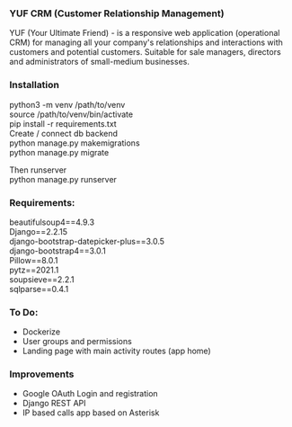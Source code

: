 ### YUF CRM (Customer Relationship Management)   
YUF (Your Ultimate Friend) - is a responsive web application (operational CRM) for managing all your company's relationships and interactions with customers and potential customers.
Suitable for sale managers, directors and administrators of small-medium businesses.

### Installation

python3 -m venv /path/to/venv <br>
source /path/to/venv/bin/activate <br>
pip install -r requirements.txt <br>
Create / connect db backend <br>
python manage.py makemigrations <br>
python manage.py migrate <br>

Then runserver <br>
python manage.py runserver



### Requirements:

beautifulsoup4==4.9.3 <br>
Django==2.2.15 <br>
django-bootstrap-datepicker-plus==3.0.5 <br>
django-bootstrap4==3.0.1 <br>
Pillow==8.0.1 <br>
pytz==2021.1 <br>
soupsieve==2.2.1 <br>
sqlparse==0.4.1 <br>

### To Do:

- Dockerize
- User groups and permissions
- Landing page with main activity routes (app home)

### Improvements
- Google OAuth Login and registration
- Django REST API
- IP based calls app based on Asterisk



